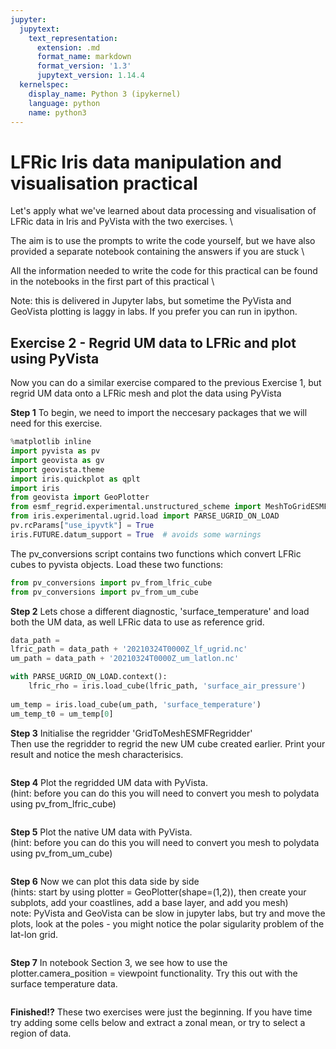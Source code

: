 ```yaml
---
jupyter:
  jupytext:
    text_representation:
      extension: .md
      format_name: markdown
      format_version: '1.3'
      jupytext_version: 1.14.4
  kernelspec:
    display_name: Python 3 (ipykernel)
    language: python
    name: python3
---
```


<!-- #region tags=[] -->
# LFRic Iris data manipulation and visualisation practical

Let's apply what we've learned about data processing and visualisation of LFRic data in Iris and PyVista with the two exercises. \

The aim is to use the prompts to write the code yourself, but we have also provided a separate notebook containing the answers if you are stuck \

All the information needed to write the code for this practical can be found in the notebooks in the first part of this practical \

Note: this is delivered in Jupyter labs, but sometime the PyVista and GeoVista plotting is laggy in labs. If you prefer you can run in ipython.


<!-- #endregion -->

## Exercise 2 - Regrid UM data to LFRic and plot using PyVista


Now you can do a similar exercise compared to the previous Exercise 1, but regrid UM data onto a LFRic mesh and plot the data using PyVista


**Step 1** To begin, we need to import the neccesary packages that we will need for this exercise.

```python
%matplotlib inline
import pyvista as pv
import geovista as gv
import geovista.theme
import iris.quickplot as qplt
import iris
from geovista import GeoPlotter
from esmf_regrid.experimental.unstructured_scheme import MeshToGridESMFRegridder, GridToMeshESMFRegridder
from iris.experimental.ugrid.load import PARSE_UGRID_ON_LOAD
pv.rcParams["use_ipyvtk"] = True
iris.FUTURE.datum_support = True  # avoids some warnings
```

The pv_conversions script contains two functions which convert LFRic cubes to pyvista objects. Load these two functions:

```python
from pv_conversions import pv_from_lfric_cube
from pv_conversions import pv_from_um_cube
```

**Step 2** Lets chose a different diagnostic, 'surface_temperature' and load both the UM data, as well LFRic data to use as reference grid.

```python
data_path = 
lfric_path = data_path + '20210324T0000Z_lf_ugrid.nc'
um_path = data_path + '20210324T0000Z_um_latlon.nc'

with PARSE_UGRID_ON_LOAD.context():
    lfric_rho = iris.load_cube(lfric_path, 'surface_air_pressure')
    
um_temp = iris.load_cube(um_path, 'surface_temperature')
um_temp_t0 = um_temp[0]
```

**Step 3** Initialise the regridder 'GridToMeshESMFRegridder' \
Then use the regridder to regrid the new UM cube created earlier. Print your result and notice the mesh characterisics.

```python

```

**Step 4** Plot the regridded UM data with PyVista. \
(hint: before you can do this you will need to convert you mesh to polydata using pv_from_lfric_cube)

```python

```

**Step 5** Plot the native UM data with PyVista. \
(hint: before you can do this you will need to convert you mesh to polydata using pv_from_um_cube)

```python

```

**Step 6** Now we can plot this data side by side \
(hints: start by using plotter = GeoPlotter(shape=(1,2)), then create your subplots, add your coastlines, add a base layer, and add you mesh) \
note: PyVista and GeoVista can be slow in jupyter labs, but try and move the plots, look at the poles - you might notice the polar sigularity problem of the lat-lon grid.

```python

```

**Step 7** In notebook Section 3, we see how to use the plotter.camera_position = viewpoint functionality. Try this out with the surface temperature data. 

```python

```

**Finished!?** These two exercises were just the beginning. If you have time try adding some cells below and extract a zonal mean, or try to select a region of data. 
